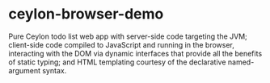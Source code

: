 # ceylon-browser-demo
Pure Ceylon todo list web app with server-side code targeting the JVM; client-side code compiled to JavaScript and running in the browser, interacting with the DOM via dynamic interfaces that provide all the benefits of static typing; and HTML templating courtesy of the declarative named-argument syntax.
